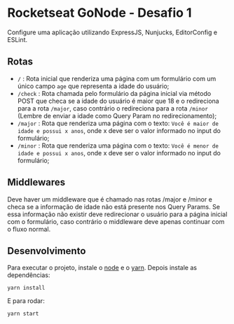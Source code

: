 # Rocketseat GoNode - Desafio 1

Configure uma aplicação utilizando ExpressJS, Nunjucks, EditorConfig e ESLint.

## Rotas

- `/` : Rota inicial que renderiza uma página com um formulário com um único campo `age` que representa a idade do usuário;
- `/check` : Rota chamada pelo formulário da página inicial via método POST que checa se a idade do usuário é maior que 18 e o redireciona para a rota `/major`, caso contrário o redireciona para a rota `/minor` (Lembre de enviar a idade como Query Param no redirecionamento);
- `/major` : Rota que renderiza uma página com o texto: `Você é maior de idade e possui x anos`, onde x deve ser o valor informado no input do formulário;
- `/minor` : Rota que renderiza uma página com o texto: `Você é menor de idade e possui x anos`, onde x deve ser o valor informado no input do formulário;

## Middlewares

Deve haver um middleware que é chamado nas rotas /major e /minor e checa se a
informação de idade não está presente nos Query Params. Se essa informação não existir deve
redirecionar o usuário para a página inicial com o formulário, caso contrário o middleware deve
apenas continuar com o fluxo normal.

## Desenvolvimento

Para executar o projeto, instale o [node](https://nodejs.org/en/) e o [yarn](https://yarnpkg.com/en/). Depois instale as dependências:

```
yarn install
```

E para rodar:

```
yarn start
```
